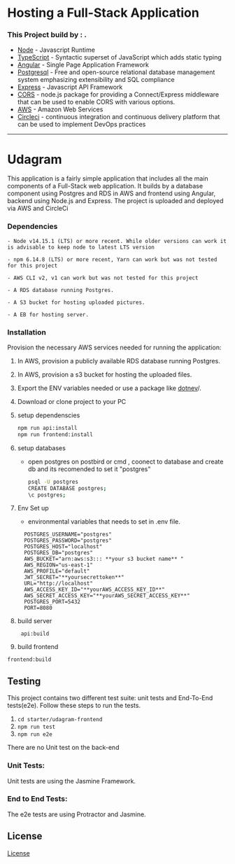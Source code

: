 # Hosting a Full-Stack Application

### **This Project build by : .**
- [Node](https://nodejs.org) - Javascript Runtime
- [TypeScript](https://www.typescriptlang.org/) -  Syntactic superset of JavaScript which adds static typing
- [Angular](https://angular.io/) - Single Page Application Framework
- [Postgresql](https://www.postgresql.org/) - Free and open-source relational database management system emphasizing extensibility and SQL compliance
- [Express](https://expressjs.com/) - Javascript API Framework
- [CORS](https://www.npmjs.com/package/cors) - node.js package for providing a Connect/Express middleware that can be used to enable CORS with various options.
- [AWS](https://aws.amazon.com/) - Amazon Web Services
- [Circleci](https://circleci.com/) - continuous integration and continuous delivery platform that can be used to implement DevOps practices
---


# Udagram
This application is a fairly simple application that includes all the main components of a Full-Stack web application.
It builds by a database component using Postgres and RDS in AWS and frontend using Angular, backend using Node.js and Express.
The project is uploaded and deployed via AWS and CircleCi


### Dependencies

```
- Node v14.15.1 (LTS) or more recent. While older versions can work it is advisable to keep node to latest LTS version

- npm 6.14.8 (LTS) or more recent, Yarn can work but was not tested for this project

- AWS CLI v2, v1 can work but was not tested for this project

- A RDS database running Postgres.

- A S3 bucket for hosting uploaded pictures.

- A EB for hosting server.

```

### Installation

Provision the necessary AWS services needed for running the application:

1. In AWS, provision a publicly available RDS database running Postgres.
1. In AWS, provision a s3 bucket for hosting the uploaded files.
1. Export the ENV variables needed or use a package like [dotnev](https://www.npmjs.com/package/dotenv)/.
1. Download or clone project to your PC

2. setup dependenscies

   ```bash
   npm run api:install
   npm run frontend:install
   ```

3. setup databases

   - open postgres on postbird or cmd , coonect to database and create db and its recomended to set it "postgres"

     ```bash
     psql -U postgres
     CREATE DATABASE postgres;
     \c postgres;
     ```

4. Env Set up

   - environmental variables that needs to set in .env file.

   ```
     POSTGRES_USERNAME="postgres"
     POSTGRES_PASSWORD="postgres"
     POSTGRES_HOST="localhost"
     POSTGRES_DB="postgres"
     AWS_BUCKET="arn:aws:s3::: **your s3 bucket name** "
     AWS_REGION="us-east-1"
     AWS_PROFILE="default"
     JWT_SECRET="**yoursecrettoken**"
     URL="http://localhost"
     AWS_ACCESS_KEY_ID="**yourAWS_ACCESS_KEY_ID**"
     AWS_SECRET_ACCESS_KEY="**yourAWS_SECRET_ACCESS_KEY**"
     POSTGRES_PORT=5432
     PORT=8080
   ```

6. build server

   ```
    api:build
   ```

7. build frontend

  ```
  frontend:build
  ```

## Testing

This project contains two different test suite: unit tests and End-To-End tests(e2e). Follow these steps to run the tests.

1. `cd starter/udagram-frontend`
1. `npm run test`
1. `npm run e2e`

There are no Unit test on the back-end

### Unit Tests:

Unit tests are using the Jasmine Framework.

### End to End Tests:

The e2e tests are using Protractor and Jasmine.

## License

[License](LICENSE.txt)
